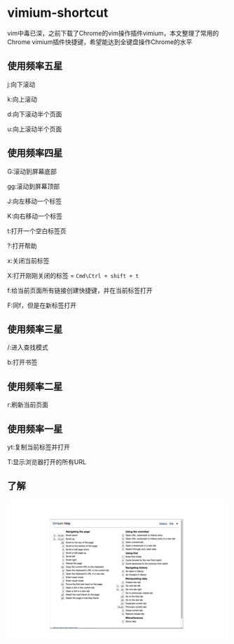 # vimium-shortcut

vim中毒已深，之前下载了Chrome的vim操作插件vimium，本文整理了常用的Chrome vimium插件快捷键，希望能达到全键盘操作Chrome的水平 

## 使用频率五星
j:向下滚动

k:向上滚动

d:向下滚动半个页面

u:向上滚动半个页面

## 使用频率四星
G:滚动到屏幕底部

gg:滚动到屏幕顶部

J:向左移动一个标签

K:向右移动一个标签

t:打开一个空白标签页

?:打开帮助

x:关闭当前标签

X:打开刚刚关闭的标签 = `Cmd\Ctrl + shift + t`

f:给当前页面所有链接创建快捷键，并在当前标签打开

F:同f，但是在新标签打开
## 使用频率三星
/:进入查找模式

b:打开书签
## 使用频率二星
r:刷新当前页面
## 使用频率一星
yt:复制当前标签并打开

T:显示浏览器打开的所有URL
## 了解
![](./img/short-cut.png)
